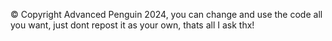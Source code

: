© Copyright Advanced Penguin 2024, you can change and use the code all you want, just dont repost it as your own, thats all I ask thx!
